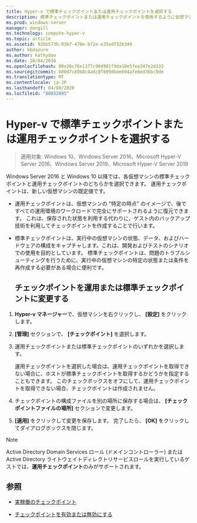 ```yaml
---
title: Hyper-v で標準チェックポイントまたは運用チェックポイントを選択する
description: 標準チェックポイントまたは運用チェックポイントを使用するように仮想マシンを構成する手順について説明します。
ms.prod: windows-server
manager: dongill
ms.technology: compute-hyper-v
ms.topic: article
ms.assetid: 92bb573b-03b7-470e-b72e-e35edf52b349
author: kbdazure
ms.author: kathydav
ms.date: 10/04/2016
ms.openlocfilehash: 80e26c76e1377c904901f9da10e5fea347e2d333
ms.sourcegitcommit: b00d7c8968c4adc8f699dbee694afe6ed36bc9de
ms.translationtype: MT
ms.contentlocale: ja-JP
ms.lasthandoff: 04/08/2020
ms.locfileid: "80852895"
---
```

# <a name="choose-between-standard-or-production-checkpoints-in-hyper-v"></a>Hyper-v で標準チェックポイントまたは運用チェックポイントを選択する

>適用対象: Windows 10、Windows Server 2016、Microsoft Hyper-V Server 2016、Windows Server 2019、Microsoft Hyper-V Server 2019

  
Windows Server 2016 と Windows 10 以降では、各仮想マシンの標準チェックポイントと運用チェックポイントのどちらかを選択できます。 運用チェックポイントは、新しい仮想マシンの既定値です。
  
- 運用チェックポイントは、仮想マシンの "特定の時点" のイメージで、後ですべての運用環境のワークロードで完全にサポートされるように復元できます。 これは、保存された状態を利用する代わりに、ゲスト内のバックアップ技術を利用してチェックポイントを作成することで行います。  
  
- 標準チェックポイントは、実行中の仮想マシンの状態、データ、およびハードウェアの構成をキャプチャします。これは、開発およびテストのシナリオでの使用を目的としています。 標準チェックポイントは、問題のトラブルシューティングを行うために、実行中の仮想マシンの特定の状態または条件を再作成する必要がある場合に便利です。  
 
  ## <a name="change-checkpoints-to-production-or-standard-checkpoints"></a>チェックポイントを運用または標準チェックポイントに変更する  
  
1.  **Hyper-v マネージャー**で、仮想マシンを右クリックし、 **[設定]** をクリックします。  
  
2.  **[管理]** セクションで、 **[チェックポイント]** を選択します。  
  
3.  運用チェックポイントまたは標準チェックポイントのいずれかを選択します。  
  
    運用チェックポイントを選択した場合は、運用チェックポイントを取得できない場合に、ホストが標準チェックポイントを取得するかどうかを指定することもできます。 このチェックボックスをオフにして、運用チェックポイントを取得できない場合、チェックポイントは作成されません。  
  
4.  チェックポイントの構成ファイルを別の場所に保存する場合は、 **[チェックポイントファイルの場所]** セクションで変更します。  
  
5.  **[適用]** をクリックして変更を保存します。 完了したら、 **[OK]** をクリックしてダイアログボックスを閉じます。  
  
> [!NOTE]
> Active Directory Domain Services ロール (ドメインコントローラー) または Active Directory ライトウェイトディレクトリサービスロールを実行しているゲストでは、**運用チェックポイント**のみがサポートされます。

## <a name="see-also"></a>参照  
  
-   [実稼働のチェックポイント](../What-s-new-in-Hyper-V-on-Windows.md#production-checkpoints-new)  
  
-   [チェックポイントを有効または無効にする](Enable-or-disable-checkpoints-in-Hyper-V.md)  
  


